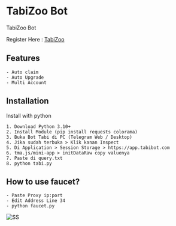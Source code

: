 
# TabiZoo Bot 
TabiZoo Bot

Register Here : [TabiZoo](https://t.me/tabizoobot/tabizoo?startapp=2Uaidk)

 
## Features
    - Auto claim
    - Auto Upgrade
    - Multi Account

## Installation

Install with python

    1. Download Python 3.10+
    2. Install Module (pip install requests colorama)
    3. Buka Bot Tabi di PC (Telegram Web / Desktop)
    4. Jika sudah terbuka > Klik kanan Inspect
    5. Di Application > Session Storage > https://app.tabibot.com
    6. tma.js/mini-app > initDataRaw copy valuenya
    7. Paste di query.txt
    8. python tabi.py

## How to use faucet?
    - Paste Proxy ip:port
    - Edit Address Line 34
    - python faucet.py

![SS](https://i.ibb.co.com/r27kJTm/Cuplikan-layar-2024-07-11-215835.png)